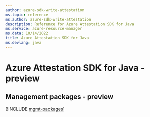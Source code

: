 ```yaml
---
author: azure-sdk-write-attestation
ms.topic: reference
ms.author: azure-sdk-write-attestation
description: Reference for Azure Attestation SDK for Java
ms.service: azure-resource-manager
ms.data: 10/14/2022
title: Azure Attestation SDK for Java
ms.devlang: java
---
```

# Azure Attestation SDK for Java - preview

## Management packages - preview
[!INCLUDE [mgmt-packages](attestation-mgmt-index.md)]